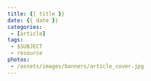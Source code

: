 ```yaml
---
title: {{ title }}
date: {{ date }}
categories:
 - [article]
tags:
 - $SUBJECT
 - resource
photos:
 - /assets/images/banners/article_cover.jpg
---
```


<!-- {{ title }} explores ... -->

<!-- more -->

<!-- Article content begins here. -->
